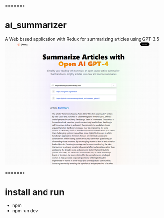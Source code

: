=======
# ai_summarizer
A Web based application with Redux for summarizing articles using GPT-3.5
<img src="MainOfSummarizer.png" alt="Alt text" title="Title" >


=======
# install and run
- npm i
- npm run dev

